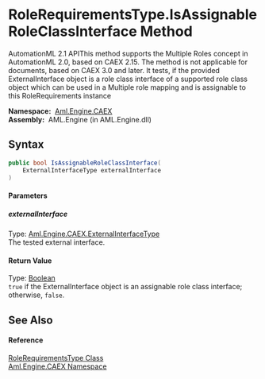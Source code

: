 RoleRequirementsType.IsAssignableRoleClassInterface Method
==========================================================
AutomationML 2.1 APIThis method supports the Multiple Roles concept in AutomationML 2.0, based on CAEX 2.15. The method is not applicable for documents, based on CAEX 3.0 and later. It tests, if the provided ExternalInterface object is a role class interface of a supported role class object which can be used in a Multiple role mapping and is assignable to this RoleRequirements instance

  **Namespace:**  [Aml.Engine.CAEX][1]  
  **Assembly:**  AML.Engine (in AML.Engine.dll)

Syntax
------

```csharp
public bool IsAssignableRoleClassInterface(
	ExternalInterfaceType externalInterface
)
```

#### Parameters

##### *externalInterface*
Type: [Aml.Engine.CAEX.ExternalInterfaceType][2]  
The tested external interface.

#### Return Value
Type: [Boolean][3]  
`true` if the ExternalInterface object is an assignable role class interface; otherwise, `false`. 

See Also
--------

#### Reference
[RoleRequirementsType Class][4]  
[Aml.Engine.CAEX Namespace][1]  

[1]: ../README.md
[2]: ../ExternalInterfaceType/README.md
[3]: https://docs.microsoft.com/dotnet/api/system.boolean
[4]: README.md
[5]: https://www.automationml.org
[6]: ../../icons/logoShade.png